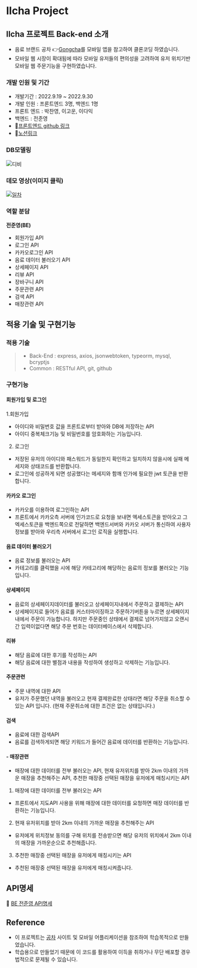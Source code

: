 # Ilcha Project

## Ilcha 프로젝트 Back-end 소개

- 음료 브랜드 공차 👉[Gongcha](https://www.gong-cha.co.kr/brand/)를 모바일 앱을 참고하여 클론코딩 하였습니다.
- 모바일 웹 시장이 확대됨에 따라 모바일 유저들의 편의성을 고려하여 유저 위치기반 모바일 웹 주문기능을 구현하였습니다.

### 개발 인원 및 기간

- 개발기간 : 2022.9.19 ~ 2022.9.30
- 개발 인원 : 프론트엔드 3명, 백엔드 1명
- 프론트 엔드 : 박찬영, 이고운, 이다익
- 백엔드 : 전준영
- 📌[프론트엔드 github 링크](https://github.com/wecode-bootcamp-korea/justcode-6-2nd-team1-front)
- 📌[노션링크](https://www.notion.so/wecode/1-1fddf5f2f4d244799041fa0129519fe3)

### DB모델링



![디비](https://user-images.githubusercontent.com/108918591/193575330-1cda24d1-f5ed-4bcd-9388-465661feefea.png)


### 데모 영상(이미지 클릭)
[![일차](https://user-images.githubusercontent.com/108918591/193575662-94c5ceb6-ee84-4cf0-84c0-f4e29008de3b.png)](https://youtu.be/pkfz51tCebQ)


### 역할 분담
**전준영(BE)**
- 회원가입 API
- 로그인 API
- 카카오로그인 API
- 음료 데이터 불러오기 API
- 상세페이지 API
- 리뷰 API
- 장바구니 API
- 주문관련 API
- 검색 API
- 매장관련 API

## 적용 기술 및 구현기능

### 적용 기술

> - Back-End : express, axios, jsonwebtoken, typeorm, mysql, bcryptjs
> - Common : RESTful API, git, github

### 구현기능

#### 회원가입 및 로그인
  1.회원가입
  - 아이디와 비밀번호 값을 프론트로부터 받아와 DB에 저장하는 API
  - 아이디 중복체크기능 및 비밀번호를 암호화하는 기능입니다.
  2. 로그인
  - 저장된 유저의 아이디와 패스워드가 동일한지 확인하고 일치하지 않을시에 실패 메세지와 상태코드를 반환합니다.
  - 로그인에 성공하게 되면 성공했다는 메세지와 함깨 인가에 필요한 jwt 토큰을 반환합니다.
#### 카카오 로그인 
  - 카카오를 이용하여 로그인하는 API
  - 프론트에서 카카오측 서버에 인가코드로 요청을 보내면 엑세스토큰을 받아오고 그 엑세스토큰을 백엔드쪽으로 전달하면 백엔드서버와 카카오 서버가 통신하여 사용자 정보를 받아와
  우리측 서버에서 로그인 로직을 실행합니다.  
#### 음료 데이터 불러오기
  - 음료 정보를 불러오는 API
  - 카테고리를 클릭했을 시에 해당 카테고리에 해당하는 음료의 정보를 불러오는 기능입니다.
#### 상세페이지
  - 음료의 상세페이지데이터를 불러오고 상세페이지내에서 주문하고 결제하는 API
  - 상세페이지로 들어가 음료를 커스터마이징하고 주문하기버튼을 누르면 상세페이지 내에서 주문이 가능합니다. 하지만 주문중인 상태에서 결제로 넘어가지않고 오랜시간 입력이없다면 해당 주문 번호는 데이터베이스에서 삭제합니다.
#### 리뷰
  - 해당 음료에 대한 후기를 작성하는 API
  - 해당 음료에 대한 별점과 내용을 작성하여 생성하고 삭제하는 기능입니다.
#### 주문관련
  - 주문 내역에 대한 API
  - 유저가 주문했던 내역을 불러오고 현재 결제완료한 상태라면 해당 주문을 취소할 수 있는 API 입니다. (현재 주문취소에 대한 조건은 없는 상태입니다.)
#### 검색
  - 음료에 대한 검색API
  - 음료를 검색하게되면 해당 키워드가 들어간 음료에 데이터를 반환하는 기능입니다.
#### - 매장관련
  - 매장에 대한 데이터를 전부 불러오는 API, 현재 유저위치를 받아 2km 이내의 가까운 매장을 추천해주는 API, 추천한 매장중 선택된 매장을 유저에게 매칭시키는 API
  1. 매장에 대한 데이터를 전부 불러오는 API
  - 프론트에서 지도API 사용을 위해 매장에 대한 데이터를 요청하면 매장 데이터를 반환하는 기능입니다.
  2. 현재 유저위치를 받아 2km 이내의 가까운 매장을 추천해주는 API
  - 유저에게 위치정보 동의를 구해 위치를 전송받으면 해당 유저의 위치에서 2km 이내의 매장을 가까운순으로 추천해줍니다.
  3. 추천한 매장중 선택된 매장을 유저에게 매칭시키는 API
  - 추천된 매장중 선택된 매장을 유저에게 매칭시켜줍니다.

## API명세

📌 [BE 전준영 API명세](https://documenter.getpostman.com/view/22723440/2s7Z7WpafH)

## Reference

- 이 프로젝트는 [공차](https://www.gong-cha.co.kr/brand/) 사이트 및 모바일 어플리케이션을 참조하여 학습목적으로 만들었습니다.
- 학습용으로 만들었기 때문에 이 코드를 활용하여 이득을 취하거나 무단 배포할 경우 법적으로 문제될 수 있습니다.

